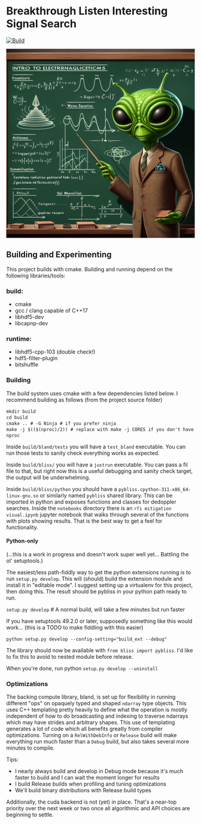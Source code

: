 
# Breakthrough Listen Interesting Signal Search

<p align="center">

[![Build](https://github.com/n-west/bliss/actions/workflows/build-and-test.yml/badge.svg)](https://github.com/n-west/bliss/actions/workflows/build-and-test.yml)

</p>

![alien teaching signals](docs/alien-teaching-signals.jpeg)

## Building and Experimenting

This project builds with cmake. Building and running depend on the following libraries/tools:

### build:

* cmake
* gcc / clang capable of C++17
* libhdf5-dev
* libcapnp-dev


### runtime:

* libhdf5-cpp-103 (double check!)
* hdf5-filter-plugin
* bitshuffle


### Building

The build system uses cmake with a few dependencies listed below. I recommend building as follows (from the project source folder)

```
mkdir build
cd build
cmake .. # -G Ninja # if you prefer ninja
make -j $(($(nproc)/2)) # replace with make -j CORES if you don't have nproc
```

Inside `build/bland/tests` you will have a `test_bland` executable. You can run those tests to sanity check everything works as expected.

Inside `build/bliss/` you will have a `justrun` executable. You can pass a fil file to that, but right now this is a useful debugging and sanity check target, the output will be underwhelming.

Inside `build/bliss/python` you should have a `pybliss.cpython-311-x86_64-linux-gnu.so` or similarly named `pybliss` shared library. This can be imported in python and exposes functions and classes for dedoppler searches. Inside the `notebooks` directory there is an `rfi mitigation visual.ipynb` jupyter notebook that walks through several of the functions with plots showing results. That is the best way to get a feel for functionality.

#### Python-only

(...this is a work in progress and doesn't work super well yet... Battling the ol' setuptools.)

The easiest/less path-fiddly way to get the python extensions running is to run `setup.py develop`. This will (should) build the extension module and install it in "editable mode". I suggest setting up a virtualenv for this project, then doing this. The result should be pybliss in your python path ready to run.

`setup.py develop` # A normal build, will take a few minutes but run faster


If you have setuptools 49.2.0 or later, supposedly something like this would work... (this is a TODO to make fiddling with this easier)
```
python setup.py develop --config-setting="build_ext --debug"
```

The library should now be available with `from bliss import pybliss`. I'd like to fix this to avoid to nested module before release.

When you're done, run python `setup.py develop --uninstall`


### Optimizations

The backing compute library, bland, is set up for flexibility in running different "ops" on opaquely typed and shaped `ndarray` type objects. This uses C++ templating pretty heavily to define what the operation is mostly independent of how to do broadcasting and indexing to traverse ndarrays which may have strides and arbitrary shapes. This use of templating generates a lot of code which all benefits greatly from compiler optimizations. Turning on a `RelWithDebInfo` or `Release` build will make everything run much faster than a `Debug` build, but also takes several more minutes to compile.

Tips:
 * I nearly always build and develop in Debug mode because it's much faster to build and I can wait the moment longer for results
 * I build Release builds when profiling and tuning optimizations
 * We'll build binary distributions with Release build types

Additionally, the cuda backend is not (yet) in place. That's a near-top priority over the next week or two once all algorithmic and API choices are beginning to settle.
